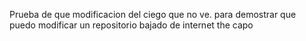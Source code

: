 Prueba de que modificacion del ciego que no ve. 
para demostrar que puedo modificar un repositorio bajado de internet
the capo
